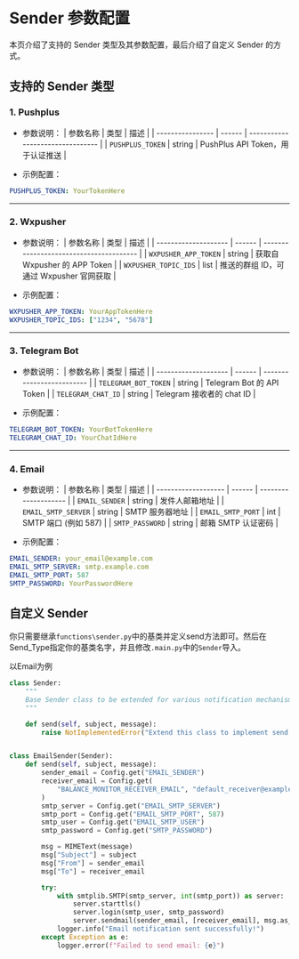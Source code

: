 # Sender 参数配置

本页介绍了支持的 Sender 类型及其参数配置，最后介绍了自定义 Sender 的方式。

## **支持的 Sender 类型**

### **1. Pushplus**
- 参数说明：
  | 参数名称         | 类型   | 描述                             |
  | ---------------- | ------ | -------------------------------- |
  | `PUSHPLUS_TOKEN` | string | PushPlus API Token，用于认证推送 |

- 示例配置：
```yaml
PUSHPLUS_TOKEN: YourTokenHere
```

---

### **2. Wxpusher**
- 参数说明：
  | 参数名称             | 类型   | 描述                                    |
  | -------------------- | ------ | --------------------------------------- |
  | `WXPUSHER_APP_TOKEN` | string | 获取自 Wxpusher 的 APP Token            |
  | `WXPUSHER_TOPIC_IDS` | list   | 推送的群组 ID，可通过 Wxpusher 官网获取 |

- 示例配置：
```yaml
WXPUSHER_APP_TOKEN: YourAppTokenHere
WXPUSHER_TOPIC_IDS: ["1234", "5678"]
```

---

### **3. Telegram Bot**
- 参数说明：
  | 参数名称             | 类型   | 描述                      |
  | -------------------- | ------ | ------------------------- |
  | `TELEGRAM_BOT_TOKEN` | string | Telegram Bot 的 API Token |
  | `TELEGRAM_CHAT_ID`   | string | Telegram 接收者的 chat ID |

- 示例配置：
```yaml
TELEGRAM_BOT_TOKEN: YourBotTokenHere
TELEGRAM_CHAT_ID: YourChatIdHere
```

---

### **4. Email**
- 参数说明：
  | 参数名称            | 类型   | 描述                 |
  | ------------------- | ------ | -------------------- |
  | `EMAIL_SENDER`      | string | 发件人邮箱地址       |
  | `EMAIL_SMTP_SERVER` | string | SMTP 服务器地址      |
  | `EMAIL_SMTP_PORT`   | int    | SMTP 端口 (例如 587) |
  | `SMTP_PASSWORD`     | string | 邮箱 SMTP 认证密码   |

- 示例配置：
```yaml
EMAIL_SENDER: your_email@example.com
EMAIL_SMTP_SERVER: smtp.example.com
EMAIL_SMTP_PORT: 587
SMTP_PASSWORD: YourPasswordHere
```

## 自定义 Sender

你只需要继承`functions\sender.py`中的基类并定义send方法即可。然后在Send_Type指定你的基类名字，并且修改`.main.py`中的`Sender`导入。

以Email为例
```python
class Sender:
    """
    Base Sender class to be extended for various notification mechanisms.
    """

    def send(self, subject, message):
        raise NotImplementedError("Extend this class to implement send functionality.")


class EmailSender(Sender):
    def send(self, subject, message):
        sender_email = Config.get("EMAIL_SENDER")
        receiver_email = Config.get(
            "BALANCE_MONITOR_RECEIVER_EMAIL", "default_receiver@example.com"
        )
        smtp_server = Config.get("EMAIL_SMTP_SERVER")
        smtp_port = Config.get("EMAIL_SMTP_PORT", 587)
        smtp_user = Config.get("EMAIL_SMTP_USER")
        smtp_password = Config.get("SMTP_PASSWORD")

        msg = MIMEText(message)
        msg["Subject"] = subject
        msg["From"] = sender_email
        msg["To"] = receiver_email

        try:
            with smtplib.SMTP(smtp_server, int(smtp_port)) as server:
                server.starttls()
                server.login(smtp_user, smtp_password)
                server.sendmail(sender_email, [receiver_email], msg.as_string())
            logger.info("Email notification sent successfully!")
        except Exception as e:
            logger.error(f"Failed to send email: {e}")
```
